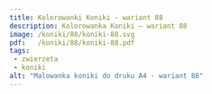 ```yaml
---
title: Kolorowanki Koniki - wariant 88
description: Kolorowanka Koniki – wariant 88
image: /koniki/88/koniki-88.svg
pdf:   /koniki/88/koniki-88.pdf
tags:
 - zwierzeta
 - koniki
alt: "Malowanka koniki do druku A4 - wariant 88"
---
```

